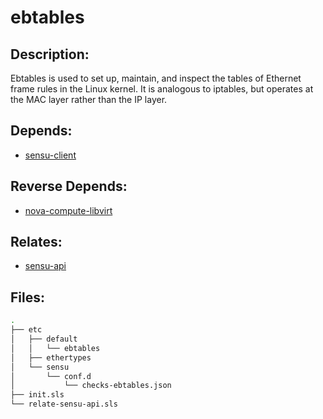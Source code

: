 # ebtables

## Description:

Ebtables is used to set up, maintain, and inspect the tables of Ethernet frame rules in the Linux kernel. It is analogous to iptables, but operates at the MAC layer rather than the IP layer.

## Depends:

  -  [sensu-client](/salt/sensu-client)

## Reverse Depends:

  -  [nova-compute-libvirt](/salt/nova-compute-libvirt)

## Relates:

  -  [sensu-api](/salt/sensu-api)

## Files:

```bash
.
├── etc
│   ├── default
│   │   └── ebtables
│   ├── ethertypes
│   └── sensu
│       └── conf.d
│           └── checks-ebtables.json
├── init.sls
└── relate-sensu-api.sls
```
